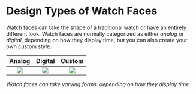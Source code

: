 # Design Types of Watch Faces

Watch faces can take the shape of a traditional watch or have an entirely different look. Watch faces are normally categorized as either *analog* or *digital*, depending on how they display time, but you can also create your own custom style.


| Analog | Digital | Custom |
|:---:|:---:|:---:|
|![](media/watchface_4.1.0-850x174_1.png) |   ![](media/watchface_4.1.0-850x174_2.png) | ![](media/watchface_4.1.0-850x174_3.png) |

*Watch faces can take varying forms, depending on how they display time.*
